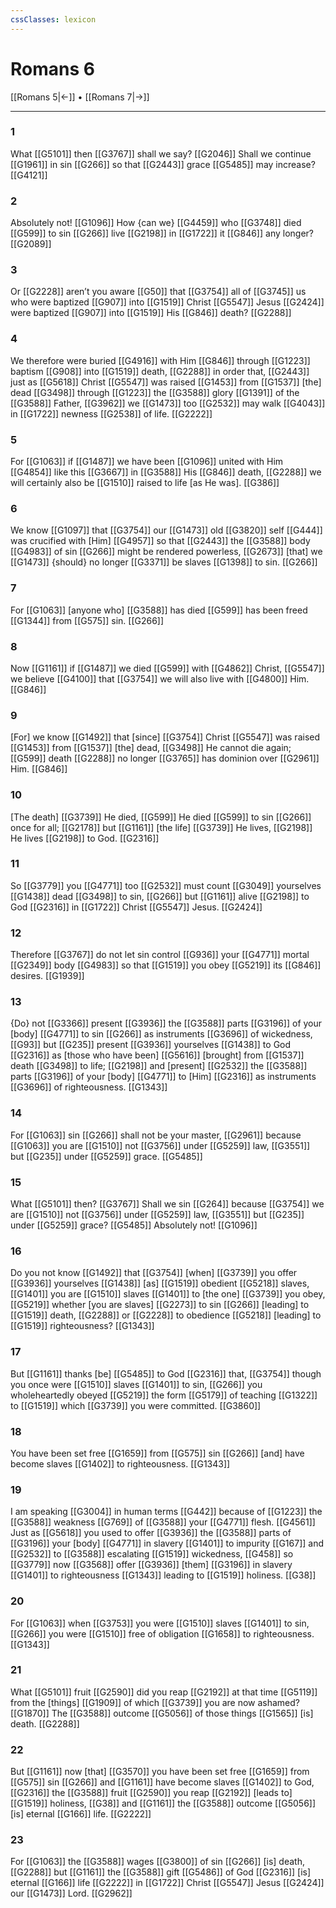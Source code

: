 ```yaml
---
cssClasses: lexicon
---
```


# Romans 6

[[Romans 5|←]] • [[Romans 7|→]]

---

### 1
What [[G5101]] then [[G3767]] shall we say? [[G2046]] Shall we continue [[G1961]] in sin [[G266]] so that [[G2443]] grace [[G5485]] may increase? [[G4121]]

### 2
Absolutely not! [[G1096]] How {can we} [[G4459]] who [[G3748]] died [[G599]] to sin [[G266]] live [[G2198]] in [[G1722]] it [[G846]] any longer? [[G2089]]

### 3
Or [[G2228]] aren’t you aware [[G50]] that [[G3754]] all of [[G3745]] us who were baptized [[G907]] into [[G1519]] Christ [[G5547]] Jesus [[G2424]] were baptized [[G907]] into [[G1519]] His [[G846]] death? [[G2288]]

### 4
We therefore were buried [[G4916]] with Him [[G846]] through [[G1223]] baptism [[G908]] into [[G1519]] death, [[G2288]] in order that, [[G2443]] just as [[G5618]] Christ [[G5547]] was raised [[G1453]] from [[G1537]] [the] dead [[G3498]] through [[G1223]] the [[G3588]] glory [[G1391]] of the [[G3588]] Father, [[G3962]] we [[G1473]] too [[G2532]] may walk [[G4043]] in [[G1722]] newness [[G2538]] of life. [[G2222]]

### 5
For [[G1063]] if [[G1487]] we have been [[G1096]] united with Him [[G4854]] like this [[G3667]] in [[G3588]] His [[G846]] death, [[G2288]] we will certainly also be [[G1510]] raised to life [as He was]. [[G386]]

### 6
We know [[G1097]] that [[G3754]] our [[G1473]] old [[G3820]] self [[G444]] was crucified with [Him] [[G4957]] so that [[G2443]] the [[G3588]] body [[G4983]] of sin [[G266]] might be rendered powerless, [[G2673]] [that] we [[G1473]] {should} no longer [[G3371]] be slaves [[G1398]] to sin. [[G266]]

### 7
For [[G1063]] [anyone who] [[G3588]] has died [[G599]] has been freed [[G1344]] from [[G575]] sin. [[G266]]

### 8
Now [[G1161]] if [[G1487]] we died [[G599]] with [[G4862]] Christ, [[G5547]] we believe [[G4100]] that [[G3754]] we will also live with [[G4800]] Him. [[G846]]

### 9
[For] we know [[G1492]] that [since] [[G3754]] Christ [[G5547]] was raised [[G1453]] from [[G1537]] [the] dead, [[G3498]] He cannot die again; [[G599]] death [[G2288]] no longer [[G3765]] has dominion over [[G2961]] Him. [[G846]]

### 10
[The death] [[G3739]] He died, [[G599]] He died [[G599]] to sin [[G266]] once for all; [[G2178]] but [[G1161]] [the life] [[G3739]] He lives, [[G2198]] He lives [[G2198]] to God. [[G2316]]

### 11
So [[G3779]] you [[G4771]] too [[G2532]] must count [[G3049]] yourselves [[G1438]] dead [[G3498]] to sin, [[G266]] but [[G1161]] alive [[G2198]] to God [[G2316]] in [[G1722]] Christ [[G5547]] Jesus. [[G2424]]

### 12
Therefore [[G3767]] do not let sin control [[G936]] your [[G4771]] mortal [[G2349]] body [[G4983]] so that [[G1519]] you obey [[G5219]] its [[G846]] desires. [[G1939]]

### 13
{Do} not [[G3366]] present [[G3936]] the [[G3588]] parts [[G3196]] of your [body] [[G4771]] to sin [[G266]] as instruments [[G3696]] of wickedness, [[G93]] but [[G235]] present [[G3936]] yourselves [[G1438]] to God [[G2316]] as [those who have been] [[G5616]] [brought] from [[G1537]] death [[G3498]] to life; [[G2198]] and [present] [[G2532]] the [[G3588]] parts [[G3196]] of your [body] [[G4771]] to [Him] [[G2316]] as instruments [[G3696]] of righteousness. [[G1343]]

### 14
For [[G1063]] sin [[G266]] shall not be your master, [[G2961]] because [[G1063]] you are [[G1510]] not [[G3756]] under [[G5259]] law, [[G3551]] but [[G235]] under [[G5259]] grace. [[G5485]]

### 15
What [[G5101]] then? [[G3767]] Shall we sin [[G264]] because [[G3754]] we are [[G1510]] not [[G3756]] under [[G5259]] law, [[G3551]] but [[G235]] under [[G5259]] grace? [[G5485]] Absolutely not! [[G1096]]

### 16
Do you not know [[G1492]] that [[G3754]] [when] [[G3739]] you offer [[G3936]] yourselves [[G1438]] [as] [[G1519]] obedient [[G5218]] slaves, [[G1401]] you are [[G1510]] slaves [[G1401]] to [the one] [[G3739]] you obey, [[G5219]] whether [you are slaves] [[G2273]] to sin [[G266]] [leading] to [[G1519]] death, [[G2288]] or [[G2228]] to obedience [[G5218]] [leading] to [[G1519]] righteousness? [[G1343]]

### 17
But [[G1161]] thanks [be] [[G5485]] to God [[G2316]] that, [[G3754]] though you once were [[G1510]] slaves [[G1401]] to sin, [[G266]] you wholeheartedly obeyed [[G5219]] the form [[G5179]] of teaching [[G1322]] to [[G1519]] which [[G3739]] you were committed. [[G3860]]

### 18
You have been set free [[G1659]] from [[G575]] sin [[G266]] [and] have become slaves [[G1402]] to righteousness. [[G1343]]

### 19
I am speaking [[G3004]] in human terms [[G442]] because of [[G1223]] the [[G3588]] weakness [[G769]] of [[G3588]] your [[G4771]] flesh. [[G4561]] Just as [[G5618]] you used to offer [[G3936]] the [[G3588]] parts of [[G3196]] your [body] [[G4771]] in slavery [[G1401]] to impurity [[G167]] and [[G2532]] to [[G3588]] escalating [[G1519]] wickedness, [[G458]] so [[G3779]] now [[G3568]] offer [[G3936]] [them] [[G3196]] in slavery [[G1401]] to righteousness [[G1343]] leading to [[G1519]] holiness. [[G38]]

### 20
For [[G1063]] when [[G3753]] you were [[G1510]] slaves [[G1401]] to sin, [[G266]] you were [[G1510]] free of obligation [[G1658]] to righteousness. [[G1343]]

### 21
What [[G5101]] fruit [[G2590]] did you reap [[G2192]] at that time [[G5119]] from the [things] [[G1909]] of which [[G3739]] you are now ashamed? [[G1870]] The [[G3588]] outcome [[G5056]] of those things [[G1565]] [is] death. [[G2288]]

### 22
But [[G1161]] now [that] [[G3570]] you have been set free [[G1659]] from [[G575]] sin [[G266]] and [[G1161]] have become slaves [[G1402]] to God, [[G2316]] the [[G3588]] fruit [[G2590]] you reap [[G2192]] [leads to] [[G1519]] holiness, [[G38]] and [[G1161]] the [[G3588]] outcome [[G5056]] [is] eternal [[G166]] life. [[G2222]]

### 23
For [[G1063]] the [[G3588]] wages [[G3800]] of sin [[G266]] [is] death, [[G2288]] but [[G1161]] the [[G3588]] gift [[G5486]] of God [[G2316]] [is] eternal [[G166]] life [[G2222]] in [[G1722]] Christ [[G5547]] Jesus [[G2424]] our [[G1473]] Lord. [[G2962]]


